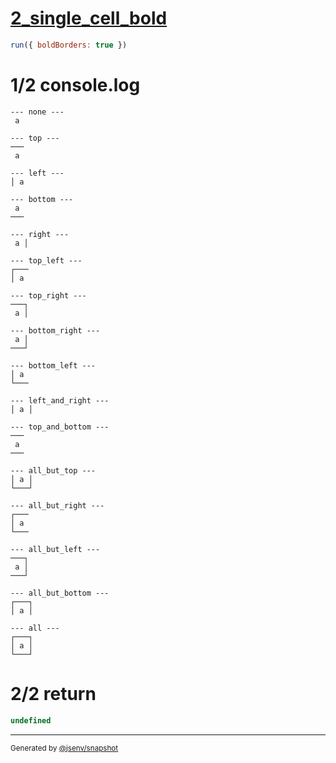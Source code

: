 # [2_single_cell_bold](../../table_1_cell.test.mjs#L93)

```js
run({ boldBorders: true })
```

# 1/2 console.log

```console
--- none ---
 a 

--- top ---
───
 a 

--- left ---
│ a 

--- bottom ---
 a 
───

--- right ---
 a │

--- top_left ---
┌───
│ a 

--- top_right ---
───┐
 a │

--- bottom_right ---
 a │
───┘

--- bottom_left ---
│ a 
└───

--- left_and_right ---
│ a │

--- top_and_bottom ---
───
 a 
───

--- all_but_top ---
│ a │
└───┘

--- all_but_right ---
┌───
│ a 
└───

--- all_but_left ---
───┐
 a │
───┘

--- all_but_bottom ---
┌───┐
│ a │

--- all ---
┌───┐
│ a │
└───┘

```

# 2/2 return

```js
undefined
```

---

<sub>
  Generated by <a href="https://github.com/jsenv/core/tree/main/packages/independent/snapshot">@jsenv/snapshot</a>
</sub>
